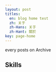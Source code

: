 ```yaml
---
layout: post 
titles:
  en: blog home test
  zh: 关于
  zh-Hans: 关于
  zh-Hant: 關於
key: page-home
---
```


every posts on Archive 

## Skills

